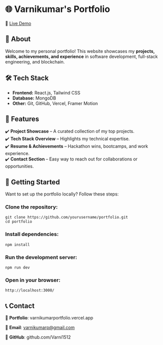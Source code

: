 # 🌐 Varnikumar's Portfolio

🚀 [Live Demo](https://varnikumarportfolio.vercel.app/)

## 📌 About  
Welcome to my personal portfolio! This website showcases my **projects, skills, achievements, and experience** in software development, full-stack engineering, and blockchain.

## 🛠 Tech Stack  
- **Frontend:** React.js, Tailwind CSS 
- **Database:** MongoDB  
- **Other:** Git, GitHub, Vercel, Framer Motion  

## 🎯 Features  
✔️ **Project Showcase** – A curated collection of my top projects.  
✔️ **Tech Stack Overview** – Highlights my technical expertise.  
✔️ **Resume & Achievements** – Hackathon wins, bootcamps, and work experience.  
✔️ **Contact Section** – Easy way to reach out for collaborations or opportunities.  
 
## 🚀 Getting Started  
Want to set up the portfolio locally? Follow these steps: 

### Clone the repository:
```
git clone https://github.com/yourusername/portfolio.git  
cd portfolio
```

### Install dependencies:
```
npm install
```

### Run the development server:
```
npm run dev
```

### Open in your browser:
```
http://localhost:3000/
```


## 📞 Contact
💼 **Portfolio**: varnikumarportfolio.vercel.app

📧 **Email**: varnikumarp@gmail.com

📌 **GitHub**: github.com/Varni1512
